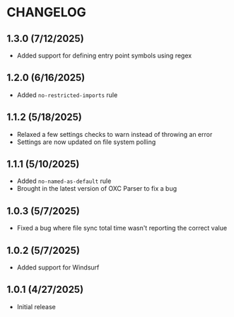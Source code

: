 # CHANGELOG

## 1.3.0 (7/12/2025)

- Added support for defining entry point symbols using regex

## 1.2.0 (6/16/2025)

- Added `no-restricted-imports` rule

## 1.1.2 (5/18/2025)

- Relaxed a few settings checks to warn instead of throwing an error
- Settings are now updated on file system polling

## 1.1.1 (5/10/2025)

- Added `no-named-as-default` rule
- Brought in the latest version of OXC Parser to fix a bug

## 1.0.3 (5/7/2025)

- Fixed a bug where file sync total time wasn't reporting the correct value

## 1.0.2 (5/7/2025)

- Added support for Windsurf

## 1.0.1 (4/27/2025)

- Initial release
